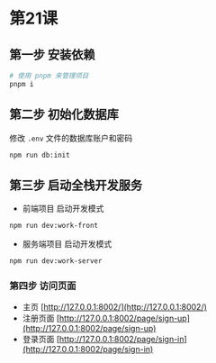 # 第21课

## 第一步 安装依赖

```sh
# 使用 pnpm 来管理项目
pnpm i
```

## 第二步 初始化数据库

修改 `.env` 文件的数据库账户和密码


```sh
npm run db:init
```

## 第三步 启动全栈开发服务


- 前端项目 启动开发模式

```sh
npm run dev:work-front
```

- 服务端项目 启动开发模式

```sh
npm run dev:work-server
```


### 第四步 访问页面

- 主页 [http://127.0.0.1:8002/](http://127.0.0.1:8002/)
- 注册页面 [http://127.0.0.1:8002/page/sign-up](http://127.0.0.1:8002/page/sign-up)
- 登录页面 [http://127.0.0.1:8002/page/sign-in](http://127.0.0.1:8002/page/sign-in)
